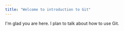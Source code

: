 ```yaml
---
title: "Welcome to introduction to Git"
---
```


I'm glad you are here. I plan to talk about how to use Git.
